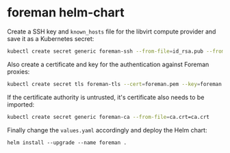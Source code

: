 # foreman helm-chart

Create a SSH key and `known_hosts` file for the libvirt compute provider and save it as a Kubernetes secret:

```sh
kubectl create secret generic foreman-ssh --from-file=id_rsa.pub --from-file=id_rsa --from-file=known_hosts
```

Also create a certificate and key for the authentication against Foreman proxies:

```sh
kubectl create secret tls foreman-tls --cert=foreman.pem --key=foreman.key
```

If the certificate authority is untrusted, it's certificate also needs to be imported:

```sh
kubectl create secret generic foreman-ca --from-file=ca.crt=ca.crt
```

Finally change the `values.yaml` accordingly and deploy the Helm chart:

```
helm install --upgrade --name foreman .
```
